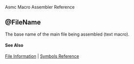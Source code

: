 Asmc Macro Assembler Reference

## @FileName

The base name of the main file being assembled (text macro).

#### See Also

[File Information](file-information.md) | [Symbols Reference](readme.md)
